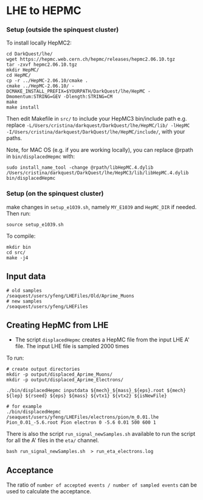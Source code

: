 # LHE to HEPMC

### Setup  (outside the spinquest cluster)

To install locally HepMC2:
```
cd DarkQuest/lhe/
wget https://hepmc.web.cern.ch/hepmc/releases/hepmc2.06.10.tgz
tar -zxvf hepmc2.06.10.tgz
mkdir HepMC/
cd HepMC/
cp -r ../HepMC-2.06.10/cmake .
cmake ../HepMC-2.06.10/ -DCMAKE_INSTALL_PREFIX=$YOURPATH/DarkQuest/lhe/HepMC -Dmomentum:STRING=GEV -Dlength:STRING=CM
make
make install
```

Then edit Makefile in `src/` to include your HepMC3 bin/include path e.g. replace `-L/Users/cristina/darkquest/DarkQuest/lhe/HepMC/lib/ -lHepMC  -I/Users/cristina/darkquest/DarkQuest/lhe/HepMC/include/`, with your paths.


Note, for MAC OS (e.g. if you are working locally), you can replace @rpath in `bin/displacedHepmc` with:
```
sudo install_name_tool -change @rpath/libHepMC.4.dylib  /Users/cristina/darkquest/DarkQuest/lhe/HepMC3/lib/libHepMC.4.dylib bin/displacedHepmc
```

### Setup (on the spinquest cluster)
make changes in `setup_e1039.sh`, namely `MY_E1039` and `HepMC_DIR` if needed. Then run:
```
source setup_e1039.sh
```

To compile:
```
mkdir bin
cd src/
make -j4
```

## Input data

```
# old samples
/seaquest/users/yfeng/LHEFiles/Old/Aprime_Muons
# new samples
/seaquest/users/yfeng/LHEFiles
```

## Creating HepMC from LHE

- The script `displacedHepmc` creates a HepMC file from the input LHE A' file. The input LHE file is sampled 2000 times 

To run:
```
# create output directories
mkdir -p output/displaced_Aprime_Muons/
mkdir -p output/displaced_Aprime_Electrons/

./bin/displacedHepmc inputdata ${mech}_${mass}_${eps}.root ${mech} ${lep} ${rseed} ${eps} ${mass} ${vtx1} ${vtx2} ${isNewFile}

# for example
./bin/displacedHepmc /seaquest/users/yfeng/LHEFiles/electrons/pion/m_0.01.lhe Pion_0.01_-5.6.root Pion electron 0 -5.6 0.01 500 600 1 
```

There is also the script `run_signal_newSamples.sh` available to run the script for all the A' files in the `eta/` channel.
```
bash run_signal_newSamples.sh  > run_eta_electrons.log
```

## Acceptance

The ratio of `number of accepted events / number of sampled events` can be used to calculate the acceptance. 